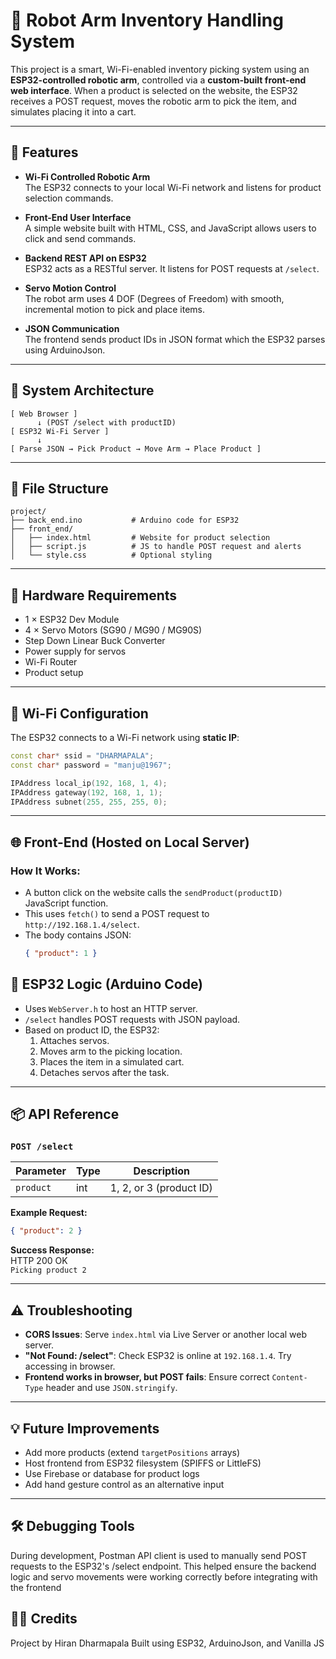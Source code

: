 # 🤖 Robot Arm Inventory Handling System

This project is a smart, Wi-Fi-enabled inventory picking system using an **ESP32-controlled robotic arm**, controlled via a **custom-built front-end web interface**. When a product is selected on the website, the ESP32 receives a POST request, moves the robotic arm to pick the item, and simulates placing it into a cart.

---

## 📌 Features

- **Wi-Fi Controlled Robotic Arm**  
  The ESP32 connects to your local Wi-Fi network and listens for product selection commands.

- **Front-End User Interface**  
  A simple website built with HTML, CSS, and JavaScript allows users to click and send commands.

- **Backend REST API on ESP32**  
  ESP32 acts as a RESTful server. It listens for POST requests at `/select`.

- **Servo Motion Control**  
  The robot arm uses 4 DOF (Degrees of Freedom) with smooth, incremental motion to pick and place items.

- **JSON Communication**  
  The frontend sends product IDs in JSON format which the ESP32 parses using ArduinoJson.

---

## 🧠 System Architecture

```
[ Web Browser ]
      ↓ (POST /select with productID)
[ ESP32 Wi-Fi Server ]
      ↓
[ Parse JSON → Pick Product → Move Arm → Place Product ]
```

---

## 📃 File Structure

```
project/
├── back_end.ino           # Arduino code for ESP32
├── front_end/
│   ├── index.html         # Website for product selection
│   ├── script.js          # JS to handle POST request and alerts
│   └── style.css          # Optional styling
```

---

## 🔧 Hardware Requirements

- 1 × ESP32 Dev Module  
- 4 × Servo Motors (SG90 / MG90 / MG90S) 
- Step Down Linear Buck Converter 
- Power supply for servos  
- Wi-Fi Router
- Product setup
---

## 📡 Wi-Fi Configuration

The ESP32 connects to a Wi-Fi network using **static IP**:

```cpp
const char* ssid = "DHARMAPALA";
const char* password = "manju@1967";

IPAddress local_ip(192, 168, 1, 4);
IPAddress gateway(192, 168, 1, 1);
IPAddress subnet(255, 255, 255, 0);
```

---

## 🌐 Front-End (Hosted on Local Server)

### How It Works:

- A button click on the website calls the `sendProduct(productID)` JavaScript function.
- This uses `fetch()` to send a POST request to `http://192.168.1.4/select`.
- The body contains JSON:  
  ```json
  { "product": 1 }
  ```

## 🧠 ESP32 Logic (Arduino Code)

- Uses `WebServer.h` to host an HTTP server.
- `/select` handles POST requests with JSON payload.
- Based on product ID, the ESP32:
  1. Attaches servos.
  2. Moves arm to the picking location.
  3. Places the item in a simulated cart.
  4. Detaches servos after the task.

---

## 📦 API Reference

### `POST /select`

| Parameter  | Type | Description            |
|------------|------|------------------------|
| `product`  | int  | 1, 2, or 3 (product ID) |

**Example Request:**

```json
{ "product": 2 }
```

**Success Response:**  
HTTP 200 OK  
`Picking product 2`

---

## ⚠️ Troubleshooting

- **CORS Issues**: Serve `index.html` via Live Server or another local web server.
- **"Not Found: /select"**: Check ESP32 is online at `192.168.1.4`. Try accessing in browser.
- **Frontend works in browser, but POST fails**: Ensure correct `Content-Type` header and use `JSON.stringify`.

---

## 💡 Future Improvements

- Add more products (extend `targetPositions` arrays)
- Host frontend from ESP32 filesystem (SPIFFS or LittleFS)
- Use Firebase or database for product logs
- Add hand gesture control as an alternative input

---

## 🛠️ Debugging Tools

During development, Postman API client is used to manually send POST requests to the ESP32's /select endpoint. This helped ensure the backend logic and servo movements were working correctly before integrating with the frontend


## 👨‍💻 Credits

Project by Hiran Dharmapala 
Built using ESP32, ArduinoJson, and Vanilla JS

